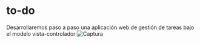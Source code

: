 # to-do
Desarrollaremos paso a paso una aplicación web de gestión de tareas bajo el modelo vista-controlador
![Captura](https://github.com/fcarrillo051/to-do/assets/146069984/ccceea72-fbce-4fd3-8fbb-c685191e04da)
